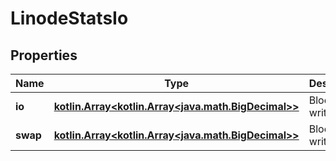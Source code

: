 
# LinodeStatsIo

## Properties
Name | Type | Description | Notes
------------ | ------------- | ------------- | -------------
**io** | [**kotlin.Array&lt;kotlin.Array&lt;java.math.BigDecimal&gt;&gt;**](.md) | Block/s written. |  [optional]
**swap** | [**kotlin.Array&lt;kotlin.Array&lt;java.math.BigDecimal&gt;&gt;**](.md) | Block/s written. |  [optional]




